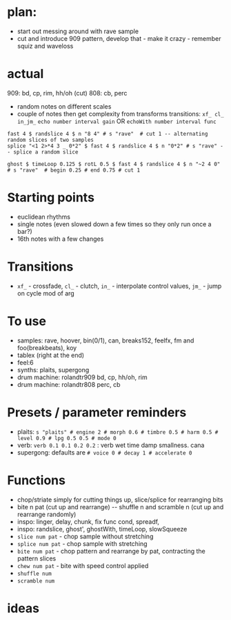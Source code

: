 # plan:
- start out messing around with rave sample
- cut and introduce 909 pattern, develop that - make it crazy - remember squiz and waveloss
# actual
909: bd, cp, rim, hh/oh (cut)
808: cb, perc
- random notes on different scales
- couple of notes then get complexity from transforms
transitions: `xf_ cl_ in_jm_`
`echo number interval gain` OR `echoWith number interval func`
```
fast 4 $ randslice 4 $ n "8 4" # s "rave"  # cut 1 -- alternating random slices of two samples
splice "<1 2>*4 3 _ 0*2" $ fast 4 $ randslice 4 $ n "0*2" # s "rave" -- splice a random slice

ghost $ timeLoop 0.125 $ rotL 0.5 $ fast 4 $ randslice 4 $ n "~2 4 0" # s "rave"  # begin 0.25 # end 0.75 # cut 1

```

# Starting points
- euclidean rhythms
- single notes (even slowed down a few times so they only run once a bar?)
- 16th notes with a few changes
# Transitions
- `xf_` - crossfade, `cl_` - clutch, `in_` - interpolate control values, `jm_` - jump on cycle mod of arg
# To use
- samples: rave, hoover, bin(0/1), can, breaks152, feelfx, fm and foo(breakbeats), koy
- tablex (right at the end)
- feel:6
- synths: plaits, supergong
- drum machine: rolandtr909 bd, cp, hh/oh, rim
- drum machine: rolandtr808 perc, cb
# Presets / parameter reminders
- plaits: `s "plaits" # engine 2 # morph 0.6 # timbre 0.5 # harm 0.5 # level 0.9 # lpg 0.5 0.5 # mode 0`
- verb: `verb 0.1 0.1 0.2 0.2` : verb wet time damp smallness. cana
- supergong: defaults are `# voice 0 # decay 1 # accelerate 0`
# Functions
- chop/striate simply for cutting things up, slice/splice for rearranging bits
- bite n pat (cut up and rearrange) -- shuffle n and scramble n (cut up and rearrange randomly)
- inspo: linger, delay, chunk, fix func cond, spreadf,
- inspo: randslice, ghost', ghostWith, timeLoop, slowSqueeze
- `slice num pat` - chop sample without stretching
- `splice num pat` - chop sample with stretching
- `bite num pat` - chop pattern and rearrange by pat, contracting the pattern slices
- `chew num pat` - bite with speed control applied
- `shuffle num`
- `scramble num`

# ideas
